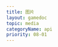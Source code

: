 ```yaml
---
title: 图片
layout: gamedoc
topic: media
categoryName: api
priority: 08-01
---
```


<!-- md game/api/media/_imageContext/chooseImage.md -->
<!-- md game/api/media/_imageContext/previewImage.md -->
<!-- md game/api/media/_imageContext/saveImageToPhotosAlbum.md -->
